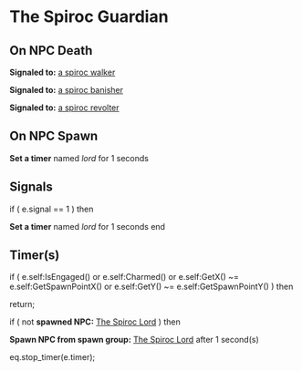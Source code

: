 # The Spiroc Guardian


## On NPC Death

**Signaled to:**  [a spiroc walker](/npc/71014)

**Signaled to:**  [a spiroc banisher](/npc/71007)

**Signaled to:**  [a spiroc revolter](/npc/71010)


## On NPC Spawn

**Set a timer** named *lord* for 1 seconds


## Signals

if ( e.signal == 1 ) then


**Set a timer** named *lord* for 1 seconds
end



## Timer(s)

if ( e.self:IsEngaged() or e.self:Charmed() or e.self:GetX() ~= e.self:GetSpawnPointX() or e.self:GetY() ~= e.self:GetSpawnPointY() ) then


return;



if ( not **spawned NPC:**  [The Spiroc Lord](/npc/71012) ) then 


**Spawn NPC from spawn group:** [The Spiroc Lord](/npc/364318) after 1 second(s)

eq.stop_timer(e.timer);